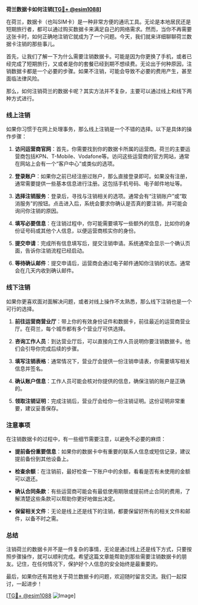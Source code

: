 **荷兰数据卡如何注销[[TG💪+ @esim1088](https://t.me/s/esim1088)]**

在荷兰，数据卡（也叫SIM卡）是一种非常方便的通讯工具。无论是本地居民还是短期旅行者，都可以通过购买数据卡来满足自己的网络需求。然而，当你不再需要这张卡时，如何正确地注销它就成为了一个问题。今天，我们就来详细聊聊荷兰数据卡注销的那些事儿。

首先，让我们了解一下为什么需要注销数据卡。可能是因为你更换了手机，或者已经完成了短期旅行，又或者是你的套餐已经到期不想续费。无论出于何种原因，注销数据卡都是一个必要的步骤。如果不注销，可能会导致不必要的费用产生，甚至面临法律风险。

那么，如何注销荷兰的数据卡呢？其实方法并不复杂，主要可以通过线上和线下两种方式进行。

### 线上注销

如果你习惯于在网上处理事务，那么线上注销是一个不错的选择。以下是具体的操作步骤：

1. **访问运营商官网**：首先，你需要找到你的数据卡所属的运营商。荷兰的主要运营商包括KPN、T-Mobile、Vodafone等。访问这些运营商的官方网站，通常在网站上会有一个“客户中心”或类似的选项。

2. **登录账户**：如果你之前已经注册过账户，那么直接登录即可。如果没有注册，通常需要提供一些基本信息进行注册。这包括手机号码、电子邮件地址等。

3. **选择注销服务**：登录后，寻找与注销相关的选项。通常会有“注销账户”或“取消服务”的按钮。点击进入后，系统会要求你确认是否真的要注销，并可能会询问你注销的原因。

4. **填写必要信息**：在注销过程中，你可能需要填写一些额外的信息，比如你的身份证号码或其他个人信息，以便运营商核实你的身份。

5. **提交申请**：完成所有信息填写后，提交注销申请。系统通常会显示一个确认页面，告诉你注销流程已经启动。

6. **等待确认邮件**：提交申请后，运营商会通过电子邮件通知你注销的状态。通常会在几天内收到确认邮件。

### 线下注销

如果你更喜欢面对面解决问题，或者对线上操作不太熟悉，那么线下注销也是一个可行的选择。

1. **前往运营商营业厅**：带上你的有效身份证件和数据卡，前往最近的运营商营业厅。在荷兰，每个城市都有多个营业厅可供选择。

2. **咨询工作人员**：到达营业厅后，可以直接向工作人员说明你要注销数据卡。他们会引导你完成后续的步骤。

3. **填写注销表格**：通常情况下，营业厅会提供一份注销申请表，你需要填写相关信息并签名。

4. **确认账户信息**：工作人员可能会核对你提供的信息，确保注销的账户是正确的。

5. **领取注销证明**：完成注销后，营业厅会给你一份注销证明。这份证明非常重要，建议妥善保存。

### 注意事项

在注销数据卡的过程中，有一些细节需要注意，以避免不必要的麻烦：

- **提前备份重要信息**：如果你的数据卡中有重要的联系人信息或短信记录，建议提前备份到其他设备上。
  
- **检查余额**：在注销前，最好检查一下账户中的余额，看看是否有未使用的金额可以退还。

- **确认合同条款**：有些运营商可能会有最低使用期限或提前终止合同的费用，了解清楚这些条款可以帮助你更好地做出决定。

- **保留相关文件**：无论是线上还是线下的注销，都要保留好所有的相关文件和邮件，以备不时之需。

### 总结

注销荷兰的数据卡并不是一件复杂的事情，无论是通过线上还是线下方式，只要按照步骤操作，就可以顺利完成。希望这篇文章能帮助到那些需要注销数据卡的朋友。记住，在任何情况下，保护好个人信息的安全始终是最重要的。

最后，如果你还有其他关于荷兰数据卡的问题，欢迎随时留言交流。我们一起探讨，一起进步！

[[TG💪+ @esim1088](https://t.me/s/esim1088) ![Image](https://i.postimg.cc/4NQfJmqS/Snipaste-2025-05-13-00-14-12.png)]
